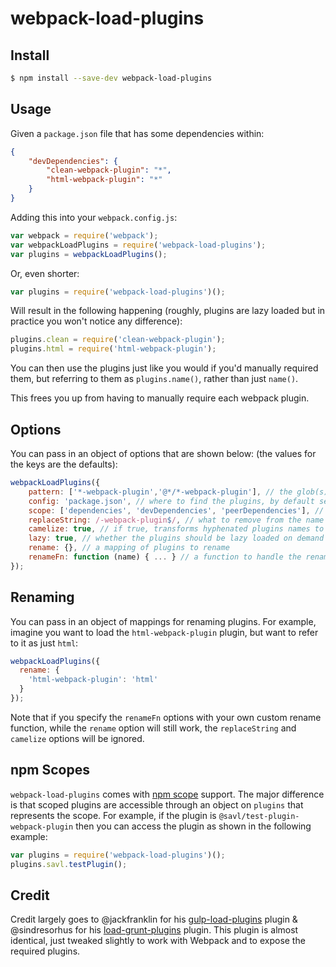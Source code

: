 # webpack-load-plugins

## Install

```sh
$ npm install --save-dev webpack-load-plugins
```

## Usage

Given a `package.json` file that has some dependencies within:

```json
{
    "devDependencies": {
        "clean-webpack-plugin": "*",
        "html-webpack-plugin": "*"
    }
}
```

Adding this into your `webpack.config.js`:

```js
var webpack = require('webpack');
var webpackLoadPlugins = require('webpack-load-plugins');
var plugins = webpackLoadPlugins();
```

Or, even shorter:

```js
var plugins = require('webpack-load-plugins')();
```

Will result in the following happening (roughly, plugins are lazy loaded but in practice you won't notice any difference):

```js
plugins.clean = require('clean-webpack-plugin');
plugins.html = require('html-webpack-plugin');
```

You can then use the plugins just like you would if you'd manually required them, but referring to them as `plugins.name()`, rather than just `name()`.

This frees you up from having to manually require each webpack plugin.

## Options

You can pass in an object of options that are shown below: (the values for the keys are the defaults):

```js
webpackLoadPlugins({
    pattern: ['*-webpack-plugin','@*/*-webpack-plugin'], // the glob(s) to search for
    config: 'package.json', // where to find the plugins, by default searched up from process.cwd()
    scope: ['dependencies', 'devDependencies', 'peerDependencies'], // which keys in the config to look within
    replaceString: /-webpack-plugin$/, // what to remove from the name of the module when adding it to the context
    camelize: true, // if true, transforms hyphenated plugins names to camel case
    lazy: true, // whether the plugins should be lazy loaded on demand
    rename: {}, // a mapping of plugins to rename
    renameFn: function (name) { ... } // a function to handle the renaming of plugins (the default works)
});
```

## Renaming

You can pass in an object of mappings for renaming plugins. For example, imagine you want to load the 
`html-webpack-plugin` plugin, but want to refer to it as just `html`:

```js
webpackLoadPlugins({
  rename: {
    'html-webpack-plugin': 'html'
  }
});
```

Note that if you specify the `renameFn` options with your own custom rename function, while the `rename` option will 
still work, the `replaceString` and `camelize` options will be ignored.

## npm Scopes

`webpack-load-plugins` comes with [npm scope](https://docs.npmjs.com/misc/scope) support. 
The major difference is that scoped plugins are accessible through an object on `plugins` that represents the scope. 
For example, if the plugin is `@savl/test-plugin-webpack-plugin` then you can access the plugin as shown in the following example:

```js
var plugins = require('webpack-load-plugins')();
plugins.savl.testPlugin();
```

## Credit

Credit largely goes to @jackfranklin for his [gulp-load-plugins](https://github.com/jackfranklin/gulp-load-plugins) 
plugin & @sindresorhus for his [load-grunt-plugins](https://github.com/sindresorhus/load-grunt-tasks) plugin. This 
plugin is almost identical, just tweaked slightly to work with Webpack and to expose the required plugins.
